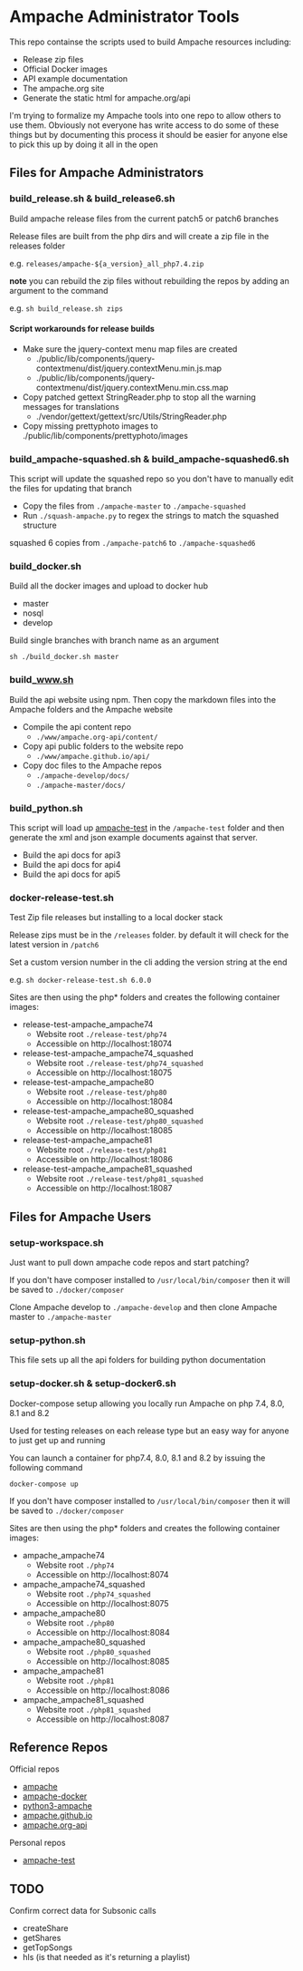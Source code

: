 # Ampache Administrator Tools

This repo containse the scripts used to build Ampache resources including:

* Release zip files
* Official Docker images
* API example documentation
* The ampache.org site
* Generate the static html for ampache.org/api

I'm trying to formalize my Ampache tools into one repo to allow others to use them.
Obviously not everyone has write access to do some of these things but by documenting
this process it should be easier for anyone else to pick this up by doing it all in the open

## Files for Ampache Administrators

### build_release.sh & build_release6.sh

Build ampache release files from the current patch5 or patch6 branches

Release files are built from the php dirs and will create a zip file in the releases folder

e.g. `releases/ampache-${a_version}_all_php7.4.zip`

**note** you can rebuild the zip files without rebuilding the repos by adding an argument to the command

e.g. `sh build_release.sh zips`

#### Script workarounds for release builds

* Make sure the jquery-context menu map files are created
  * ./public/lib/components/jquery-contextmenu/dist/jquery.contextMenu.min.js.map
  * ./public/lib/components/jquery-contextmenu/dist/jquery.contextMenu.min.css.map
* Copy patched gettext StringReader.php to stop all the warning messages for translations
  * ./vendor/gettext/gettext/src/Utils/StringReader.php
* Copy missing prettyphoto images to ./public/lib/components/prettyphoto/images

### build_ampache-squashed.sh & build_ampache-squashed6.sh

This script will update the squashed repo so you don't have to manually edit the files for updating that branch

* Copy the files from `./ampache-master` to `./ampache-squashed`
* Run `./squash-ampache.py` to regex the strings to match the squashed structure

squashed 6 copies from `./ampache-patch6` to `./ampache-squashed6`

### build_docker.sh

Build all the docker images and upload to docker hub

* master
* nosql
* develop

Build single branches with branch name as an argument

```
sh ./build_docker.sh master
```

### build_www.sh

Build the api website using npm.
 Then copy the markdown files into the Ampache folders and the Ampache website

* Compile the api content repo
  * `./www/ampache.org-api/content/`
* Copy api public folders to the website repo
  * `./www/ampache.github.io/api/`
* Copy doc files to the Ampache repos
  * `./ampache-develop/docs/`
  * `./ampache-master/docs/`

### build_python.sh

This script will load up [ampache-test](https://github.com/lachlan-00/ampache-test) in the `/ampache-test` folder
and then generate the xml and json example documents against that server.

* Build the api docs for api3
* Build the api docs for api4
* Build the api docs for api5

### docker-release-test.sh

Test Zip file releases but installing to a local docker stack

Release zips must be in the `/releases` folder. by default it will check for the latest version in `/patch6`

Set a custom version number in the cli adding the version string at the end

e.g. `sh docker-release-test.sh 6.0.0`

Sites are then using the php* folders and creates the following container images:

* release-test-ampache_ampache74
  * Website root `./release-test/php74`
  * Accessible on http://localhost:18074
* release-test-ampache_ampache74_squashed
  * Website root `./release-test/php74_squashed`
  * Accessible on http://localhost:18075
* release-test-ampache_ampache80
  * Website root `./release-test/php80`
  * Accessible on http://localhost:18084
* release-test-ampache_ampache80_squashed
  * Website root `./release-test/php80_squashed`
  * Accessible on http://localhost:18085
* release-test-ampache_ampache81
  * Website root `./release-test/php81`
  * Accessible on http://localhost:18086
* release-test-ampache_ampache81_squashed
  * Website root `./release-test/php81_squashed`
  * Accessible on http://localhost:18087

## Files for Ampache Users

### setup-workspace.sh

Just want to pull down ampache code repos and start patching?

If you don't have composer installed to `/usr/local/bin/composer` then it will be saved to `./docker/composer`

Clone Ampache develop to `./ampache-develop` and then clone Ampache master to `./ampache-master`

### setup-python.sh

This file sets up all the api folders for building python documentation

### setup-docker.sh & setup-docker6.sh

Docker-compose setup allowing you locally run Ampache on php 7.4, 8.0, 8.1 and 8.2

Used for testing releases on each release type but an easy way for anyone to just get up and running

You can launch a container for php7.4, 8.0, 8.1 and 8.2 by issuing the following command

```
docker-compose up
```

If you don't have composer installed to `/usr/local/bin/composer` then it will be saved to `./docker/composer`

Sites are then using the php* folders and creates the following container images:

* ampache_ampache74
  * Website root `./php74`
  * Accessible on http://localhost:8074
* ampache_ampache74_squashed
  * Website root `./php74_squashed`
  * Accessible on http://localhost:8075
* ampache_ampache80
  * Website root `./php80`
  * Accessible on http://localhost:8084
* ampache_ampache80_squashed
  * Website root `./php80_squashed`
  * Accessible on http://localhost:8085
* ampache_ampache81
  * Website root `./php81`
  * Accessible on http://localhost:8086
* ampache_ampache81_squashed
  * Website root `./php81_squashed`
  * Accessible on http://localhost:8087

## Reference Repos

Official repos

* [ampache](https://github.com/ampache/ampache)
* [ampache-docker](https://github.com/ampache/ampache-docker)
* [python3-ampache](https://github.com/ampache/python3-ampache)
* [ampache.github.io](https://github.com/ampache/ampache.github.io)
* [ampache.org-api](https://github.com/ampache/ampache.org-api)

Personal repos

* [ampache-test](https://github.com/lachlan-00/ampache-test)

## TODO

Confirm correct data for Subsonic calls

* createShare
* getShares
* getTopSongs
* hls (is that needed as it's returning a playlist)
